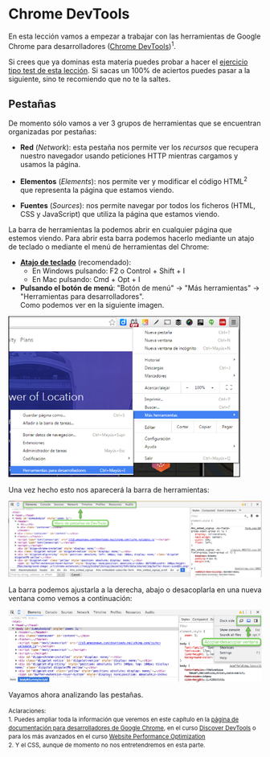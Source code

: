 # Chrome DevTools

En esta lección vamos a empezar a trabajar con las herramientas de Google Chrome para desarrolladores ([Chrome DevTools](https://developer.chrome.com/devtools))<sup>1</sup>. 

Si crees que ya dominas esta materia puedes probar a hacer el [ejercicio tipo test de esta lección](http://www.cursohtml5desdecero.com/tests/leccion3.html). Si sacas un 100% de aciertos puedes pasar a la siguiente, sino te recomiendo que no te la saltes.

## Pestañas

De momento sólo vamos a ver 3 grupos de herramientas que se encuentran organizadas por pestañas:

* **Red** (*Network*): esta pestaña nos permite ver los *recursos* que recupera nuestro navegador usando peticiones HTTP mientras cargamos y usamos la página.

* **Elementos** (*Elements*): nos permite ver y modificar el código HTML<sup>2</sup> que representa la página que estamos viendo.

* **Fuentes** (*Sources*): nos permite navegar por todos los ficheros (HTML, CSS y JavaScript) que utiliza la página que estamos viendo.

La barra de herramientas la podemos abrir en cualquier página que estemos viendo. Para abrir esta barra podemos hacerlo mediante un atajo de teclado o mediante el menú de herramientas del Chrome:

* **[Atajo de teclado](https://developer.chrome.com/devtools/docs/shortcuts#opening-devtools)** (recomendado):
   * En Windows pulsando: F2 o Control + Shift + I
   * En Mac pulsando: Cmd + Opt + I
* **Pulsando el botón de menú**: "Botón de menú" -> "Más herramientas" -> "Herramientas para desarrolladores".<br> Como podemos ver en la siguiente imagen.


[<img src="images/menu_abrir_devtools.png" height="320">](images/menu_abrir_devtools.png)

Una vez hecho esto nos aparecerá la barra de herramientas:

[![](images/chrome_devtools.png)](images/chrome_devtools.png)

La barra podemos ajustarla a la derecha, abajo o desacoplarla en una nueva ventana como vemos a continuación: 

![](images/dock_side.png)

Vayamos ahora analizando las pestañas.

<small>Aclaraciones:</small><br>
<small>1. Puedes ampliar toda la información que veremos en este capítulo en la [página de documentación para desarrolladores de Google Chrome](https://developer.chrome.com/home), en el curso [Discover DevTools](https://www.codeschool.com/courses/discover-devtools) o para los más avanzados en el curso [Website Performance Optimization](https://www.udacity.com/course/website-performance-optimization--ud884)</small><br>
<small>2. Y el CSS, aunque de momento no nos entretendremos en esta parte.</small><br>